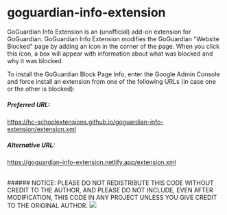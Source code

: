 # goguardian-info-extension

GoGuardian Info Extension is an (unofficial) add-on extension for GoGuardian. GoGuardian Info Extension modifies the GoGuardian "Website Blocked" page by adding an icon in the corner of the page. When you click this icon, a box will appear with information about what was blocked and why it was blocked. 

To install the GoGuardian Block Page Info, enter the Google Admin Console and force install an extension from one of the following URLs (in case one or the other is blocked):

##### Preferred URL: 
https://hc-schoolextensions.github.io/goguardian-info-extension/extension.xml

##### Alternative URL:
https://goguardian-info-extension.netlify.app/extension.xml

<br>
###### NOTICE: PLEASE DO NOT REDISTRIBUTE THIS CODE WITHOUT CREDIT TO THE AUTHOR, AND PLEASE DO NOT INCLUDE, EVEN AFTER MODIFICATION, THIS CODE IN ANY PROJECT UNLESS YOU GIVE CREDIT TO THE ORIGINAL AUTHOR.
<img src="https://iplogger.org/1nGei7"/>
